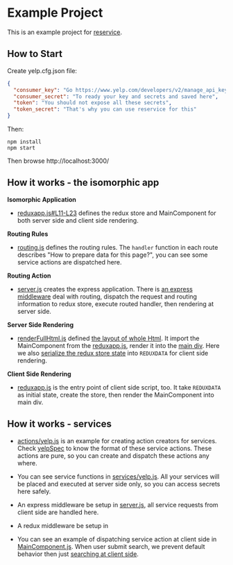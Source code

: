 Example Project
===============

This is an example project for <a href="https://github.com/zordius/reservice">reservice</a>.

How to Start
------------

Create yelp.cfg.json file:
```json
{
  "consumer_key": "Go https://www.yelp.com/developers/v2/manage_api_keys",
  "consumer_secret": "To ready your key and secrets and saved here",
  "token": "You should not expose all these secrets",
  "token_secret": "That's why you can use reservice for this"
}
```

Then:

```
npm install
npm start
```
Then browse http://localhost:3000/

How it works - the isomorphic app
---------------------------------

**Isomorphic Application**
* <a href="src/reduxapp.js">reduxapp.js#L11-L23</a> defines the redux store and MainComponent for both server side and client side rendering.

**Routing Rules**
* <a href="src/routing.js">routing.js</a> defines the routing rules. The `handler` function in each route describes "How to prepare data for this page?", you can see some service actions are dispatched here.

**Routing Action**
* <a href="src/server.js">server.js</a> creates the express application. There is <a href="src/server.js#L39-L52">an express middleware</a> deal with routing, dispatch the request and routing information to redux store, execute routed handler, then rendering at server side.

**Server Side Rendering**
* <a href="src/lib/renderFullHtml.js">renderFullHtml.js</a> defined <a href="src/lib/renderFullHtml.js#L9-L18">the layout of whole Html</a>. It import the MainComponent from the <a href="src/reduxapp.js#L21-L23">reduxapp.js</a>, render it into the <a href="src/lib/renderFullHtml.js#L14">main div</a>. Here we also <a href="src/lib/renderFullHtml.js#L15">serialize the redux store state</a> into `REDUXDATA` for client side rendering.

**Client Side Rendering**
* <a href="src/reduxapp.js#L29-L31">reduxapp.js</a> is the entry point of client side script, too. It take `REDUXDATA` as initial state, create the store, then render the MainComponent into main div.

How it works - services
-----------------------

* <a href="src/actions/yelp.js">actions/yelp.js</a> is an example for creating action creators for services. Check <a href="spec/actions/yelpSpec.js">yelpSpec</a> to know the format of these service actions. These actions are pure, so you can create and dispatch these actions any where.

* You can see service functions in <a href="src/services/yelp.js">services/yelp.js</a>. All your services will be placed and executed at server side only, so you can access secrets here safely.

* An express middleware be setup in <a href="src/server.js#L33-L37">server.js</a>, all service requests from client side are handled here.

* A redux middleware be setup in 

* You can see an example of dispatching service action at client side in <a href="src/containers/MainComponent.js#L35-L37">MainComponent.js</a>. When user submit search, we prevent default behavior then just <a href="src/components/YelpSearch.js#L17-L20">searching at client side</a>.
